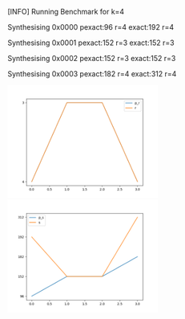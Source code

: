 [INFO] Running Benchmark for k=4

Synthesising 0x0000 pexact:96 r=4 exact:192 r=4

Synthesising 0x0001 pexact:152 r=3 exact:152 r=3

Synthesising 0x0002 pexact:152 r=3 exact:152 r=3

Synthesising 0x0003 pexact:182 r=4 exact:312 r=4

<img src=benchmark_r.png width=300 heigth=300>

<img src=benchmark_s.png width=300 heigth=300>

